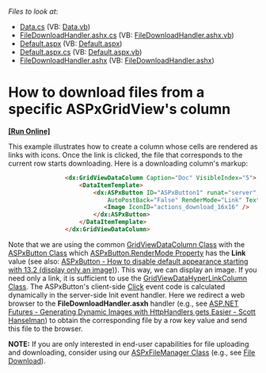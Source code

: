 <!-- default file list -->
*Files to look at*:

* [Data.cs](./CS/WebSite/App_Code/Data.cs) (VB: [Data.vb](./VB/WebSite/App_Code/Data.vb))
* [FileDownloadHandler.ashx.cs](./CS/WebSite/App_Code/FileDownloadHandler.ashx.cs) (VB: [FileDownloadHandler.ashx.vb](./VB/WebSite/App_Code/FileDownloadHandler.ashx.vb))
* [Default.aspx](./CS/WebSite/Default.aspx) (VB: [Default.aspx](./VB/WebSite/Default.aspx))
* [Default.aspx.cs](./CS/WebSite/Default.aspx.cs) (VB: [Default.aspx.vb](./VB/WebSite/Default.aspx.vb))
* [FileDownloadHandler.ashx](./CS/WebSite/FileDownloadHandler.ashx) (VB: [FileDownloadHandler.ashx](./VB/WebSite/FileDownloadHandler.ashx))
<!-- default file list end -->
# How to download files from a specific ASPxGridView's column
<!-- run online -->
**[[Run Online]](https://codecentral.devexpress.com/e5175/)**
<!-- run online end -->


<p>This example illustrates how to create a column whose cells are rendered as links with icons. Once the link is clicked, the file that corresponds to the current row starts downloading. Here is a downloading column's markup:<br />
</p>

```aspx
                <dx:GridViewDataColumn Caption="Doc" VisibleIndex="5">
                    <DataItemTemplate>
                        <dx:ASPxButton ID="ASPxButton1" runat="server" OnInit="ASPxButton1_Init" 
                            AutoPostBack="False" RenderMode="Link" Text="Download">
                           <Image IconID="actions_download_16x16" />
                        </dx:ASPxButton>
                    </DataItemTemplate>
                </dx:GridViewDataColumn>

```

<p>Note that we are using the common <a href="http://documentation.devexpress.com/#AspNet/clsDevExpressWebASPxGridViewGridViewDataColumntopic"><u>GridViewDataColumn Class</u></a> with the <a href="http://documentation.devexpress.com/#AspNet/clsDevExpressWebASPxEditorsASPxButtontopic"><u>ASPxButton Class</u></a> which <a href="http://documentation.devexpress.com/#AspNet/DevExpressWebASPxEditorsASPxButton_RenderModetopic"><u>ASPxButton.RenderMode Property</u></a> has the <strong>Link</strong> value (see also: <a href="https://www.devexpress.com/Support/Center/p/KA18872">ASPxButton - How to disable default appearance starting with 13.2 (display only an image)</a>). This way, we can display an image. If you need only a link, it is sufficient to use the <a href="http://documentation.devexpress.com/#AspNet/clsDevExpressWebASPxGridViewGridViewDataHyperLinkColumntopic"><u>GridViewDataHyperLinkColumn Class</u></a>. The ASPxButton's client-side <a href="http://documentation.devexpress.com/#AspNet/DevExpressWebASPxEditorsScriptsASPxClientButton_Clicktopic"><u>Click</u></a> event code is calculated dynamically in the server-side Init event handler. Here we redirect a web browser to the <strong>FileDownloadHandler.asxh</strong> handler (e.g., see <a href="http://www.hanselman.com/blog/ASPNETFuturesGeneratingDynamicImagesWithHttpHandlersGetsEasier.aspx"><u>ASP.NET Futures - Generating Dynamic Images with HttpHandlers gets Easier - Scott Hanselman</u></a>) to obtain the corresponding file by a row key value and send this file to the browser.</p><p><strong>NOTE:</strong> If you are only interested in end-user capabilities for file uploading and downloading, consider using our <a href="http://documentation.devexpress.com/#AspNet/clsDevExpressWebASPxFileManagerASPxFileManagertopic"><u>ASPxFileManager Class</u></a> (e.g., see <a href="http://documentation.devexpress.com/#AspNet/CustomDocument9837"><u>File Download</u></a>).</p>

<br/>


